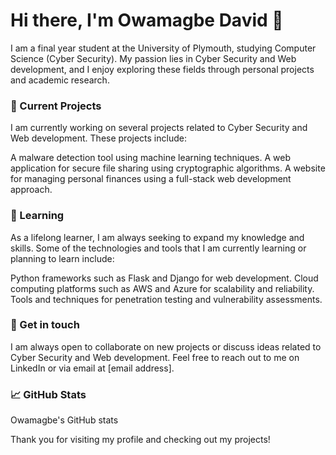 
# Hi there, I'm Owamagbe David 👋
I am a final year student at the University of Plymouth, studying Computer Science (Cyber Security). My passion lies in Cyber Security and Web development, and I enjoy exploring these fields through personal projects and academic research.

### 🔭 Current Projects
I am currently working on several projects related to Cyber Security and Web development. These projects include:

A malware detection tool using machine learning techniques.
A web application for secure file sharing using cryptographic algorithms.
A website for managing personal finances using a full-stack web development approach.
### 🌱 Learning
As a lifelong learner, I am always seeking to expand my knowledge and skills. Some of the technologies and tools that I am currently learning or planning to learn include:

Python frameworks such as Flask and Django for web development.
Cloud computing platforms such as AWS and Azure for scalability and reliability.
Tools and techniques for penetration testing and vulnerability assessments.
### 💬 Get in touch
I am always open to collaborate on new projects or discuss ideas related to Cyber Security and Web development. Feel free to reach out to me on LinkedIn or via email at [email address].

### 📈 GitHub Stats
Owamagbe's GitHub stats

Thank you for visiting my profile and checking out my projects!

<!--
**Atuke/Atuke** is a ✨ _special_ ✨ repository because its `README.md` (this file) appears on your GitHub profile.

Here are some ideas to get you started:

- 🔭 I’m currently working on ...
- 🌱 I’m currently learning ...
- 👯 I’m looking to collaborate on ...
- 🤔 I’m looking for help with ...
- 💬 Ask me about ...
- 📫 How to reach me: ...
- 😄 Pronouns: ...
- ⚡ Fun fact: ...
-->

